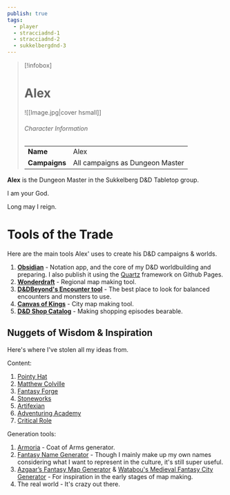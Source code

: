 ```yaml
---
publish: true
tags:
  - player
  - stracciadnd-1
  - stracciadnd-2
  - sukkelbergdnd-3
---
```

> [!infobox]  
> # Alex
> ![[Image.jpg|cover hsmall]]  
> ###### Character Information  
> | | |  
> |---|---|  
> | **Name** | Alex |
> | **Campaigns** | All campaigns as Dungeon Master |

**Alex** is the Dungeon Master in the Sukkelberg D&D Tabletop group.

I am your God.

Long may I reign.
# Tools of the Trade
Here are the main tools Alex' uses to create his D&D campaigns & worlds.
1. **[Obsidian](https://obsidian.md/)** - Notation app, and the core of my D&D worldbuilding and preparing. I also publish it using the [Quartz](https://quartz.jzhao.xyz/) framework on Github Pages.
2. [**Wonderdraft**](https://www.wonderdraft.net/) - Regional map making tool.
3. [**D&DBeyond's Encounter tool**](https://www.dndbeyond.com/encounter-builder) - The best place to look for balanced encounters and monsters to use.
4. [**Canvas of Kings**](https://store.steampowered.com/app/2498570/Canvas_of_Kings/) - City map making tool.
5. **[D&D Shop Catalog](https://www.reddit.com/r/DnD/comments/m8w8c6/updated_more_inclusive_5e_dd_shops_catalog_v201/)** - Making shopping episodes bearable.
## Nuggets of Wisdom & Inspiration
Here's where I've stolen all my ideas from.

Content:
1. [Pointy Hat](https://www.youtube.com/@pointyhatstudios)
2. [Matthew Colville](https://www.youtube.com/@mcolville)
3. [Fantasy Forge](https://www.youtube.com/@TheFantasyForge)
4. [Stoneworks](https://www.youtube.com/@Stoneworks)
5. [Artifexian](https://www.youtube.com/@Artifexian)
6. [Adventuring Academy](https://www.youtube.com/playlist?list=PL9N3uh1EptF9vLBvG_2wClBASoPUWHF-X)
7. [Critical Role](https://www.youtube.com/@criticalrole)

Generation tools:
1. [Armoria](https://azgaar.github.io/Armoria/) - Coat of Arms generator.
2. [Fantasy Name Generator](https://www.fantasynamegenerators.com/) - Though I mainly make up my own names considering what I want to represent in the culture, it's still super useful.
3. [Azgaar’s Fantasy Map Generator](https://azgaar.github.io/Fantasy-Map-Generator/) & [Watabou's Medieval Fantasy City Generator](https://watabou.itch.io/medieval-fantasy-city-generator) - For inspiration in the early stages of map making.
4. The real world - It's crazy out there.